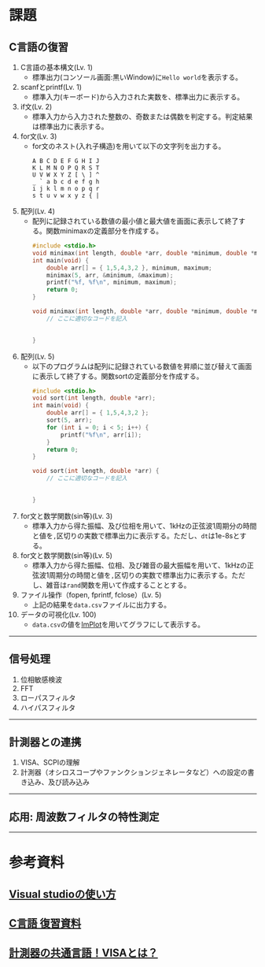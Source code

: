 # 課題

## C言語の復習
1. C言語の基本構文(Lv. 1)
   - 標準出力(コンソール画面:黒いWindow)に`Hello world`を表示する。
1. scanfとprintf(Lv. 1)
   - 標準入力(キーボード)から入力された実数を、標準出力に表示する。
1. if文(Lv. 2)
   - 標準入力から入力された整数の、奇数または偶数を判定する。判定結果は標準出力に表示する。
1. for文(Lv. 3)
   - for文のネスト(入れ子構造)を用いて以下の文字列を出力する。
     ```
     A B C D E F G H I J
     K L M N O P Q R S T
     U V W X Y Z [ \ ] ^
     _ ` a b c d e f g h
     i j k l m n o p q r
     s t u v w x y z { |
     ```        
1. 配列(Lv. 4)
   - 配列に記録されている数値の最小値と最大値を画面に表示して終了する。関数minimaxの定義部分を作成する。
     ```c
     #include <stdio.h>
     void minimax(int length, double *arr, double *minimum, double *maximum);
     int main(void) {
         double arr[] = { 1,5,4,3,2 }, minimum, maximum;
         minimax(5, arr, &minimum, &maximum);
      	 printf("%f, %f\n", minimum, maximum);
         return 0;
     }
     
     void minimax(int length, double *arr, double *minimum, double *maximum) {
         // ここに適切なコードを記入

         
     }
     ```
1. 配列(Lv. 5)
   - 以下のプログラムは配列に記録されている数値を昇順に並び替えて画面に表示して終了する。関数sortの定義部分を作成する。
     ```c
     #include <stdio.h>
     void sort(int length, double *arr);
     int main(void) {
         double arr[] = { 1,5,4,3,2 };
         sort(5, arr);
         for (int i = 0; i < 5; i++) {
             printf("%f\n", arr[i]);
         }
         return 0;
     }

     void sort(int length, double *arr) {
         // ここに適切なコードを記入

         
     }
     ```
1. for文と数学関数(sin等)(Lv. 3)
   - 標準入力から得た振幅、及び位相を用いて、1kHzの正弦波1周期分の時間と値を`,`区切りの実数で標準出力に表示する。ただし、`dt`は1e-8sとする。
1. for文と数学関数(sin等)(Lv. 5)
   - 標準入力から得た振幅、位相、及び雑音の最大振幅を用いて、1kHzの正弦波1周期分の時間と値を`,`区切りの実数で標準出力に表示する。ただし、雑音は`rand`関数を用いて作成することとする。
1. ファイル操作（fopen, fprintf, fclose）(Lv. 5)
   - 上記の結果を`data.csv`ファイルに出力する。
1. データの可視化(Lv. 100)
   - `data.csv`の値を[ImPlot](https://github.com/epezent/implot)を用いてグラフにして表示する。

---

## 信号処理
1. 位相敏感検波
1. FFT
1. ローパスフィルタ
1. ハイパスフィルタ

---

## 計測器との連携
1. VISA、SCPIの理解
2. 計測器（オシロスコープやファンクションジェネレータなど）への設定の書き込み、及び読み込み

---

## 応用: 周波数フィルタの特性測定

---

# 参考資料
## [Visual studioの使い方](./VisualStudio.md)
## [C言語 復習資料](./Clang.md)
## [計測器の共通言語！VISAとは？](./VISA.md)
